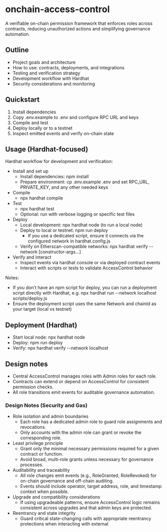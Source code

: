 # onchain-access-control

A verifiable on-chain permission framework that enforces roles across contracts, reducing unauthorized actions and simplifying governance automation.

## Outline
- Project goals and architecture
- How to use: contracts, deployments, and integrations
- Testing and verification strategy
- Development workflow with Hardhat
- Security considerations and monitoring

## Quickstart
1. Install dependencies
2. Copy .env.example to .env and configure RPC URL and keys
3. Compile and test
4. Deploy locally or to a testnet
5. Inspect emitted events and verify on-chain state

## Usage (Hardhat-focused)

Hardhat workflow for development and verification:
- Install and set up
  - Install dependencies: npm install
  - Prepare environment: cp .env.example .env and set RPC_URL, PRIVATE_KEY, and any other needed keys
- Compile
  - npx hardhat compile
- Test
  - npx hardhat test
  - Optional: run with verbose logging or specific test files
- Deploy
  - Local development: npx hardhat node (to run a local node)
  - Deploy to local or testnet: npm run deploy
    - If you use a dedicated script, ensure it connects via the configured network in hardhat.config.js
  - Verify on Etherscan-compatible networks: npx hardhat verify --network <network-name> <contract-address> [constructor-args…]
- Verify and interact
  - Inspect events via hardhat console or via deployed contract events
  - Interact with scripts or tests to validate AccessControl behavior

Notes:
- If you don’t have an npm script for deploy, you can run a deployment script directly with Hardhat, e.g. npx hardhat run --network localhost scripts/deploy.js
- Ensure the deployment script uses the same Network and chainId as your target (local vs testnet)

## Deployment (Hardhat)
- Start local node: npx hardhat node
- Deploy: npm run deploy
- Verify: npx hardhat verify --network localhost <contract-address>

## Design notes
- Central AccessControl manages roles with Admin roles for each role.
- Contracts can extend or depend on AccessControl for consistent permission checks.
- All role transitions emit events for auditable governance automation.

### Design Notes (Security and Gas)
- Role isolation and admin boundaries
  - Each role has a dedicated admin role to guard role assignments and revocations.
  - Only accounts with the admin role can grant or revoke the corresponding role.
- Least privilege principle
  - Grant only the minimal necessary permissions required for a given contract or function.
  - Avoid broad, multi-role grants unless necessary for governance processes.
- Auditability and traceability
  - All role changes emit events (e.g., RoleGranted, RoleRevoked) for on-chain governance and off-chain auditing.
  - Events should include operator, target address, role, and timestamp context when possible.
- Upgrade and compatibility considerations
  - If using upgradeable patterns, ensure AccessControl logic remains consistent across upgrades and that admin keys are protected.
- Reentrancy and state integrity
  - Guard critical state-changing calls with appropriate reentrancy protections when interacting with external